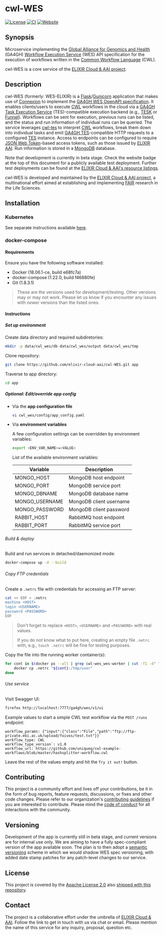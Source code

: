 # cwl-WES

[![License][badge-license]][badge-url-license]
[![CI][badge-ci]][badge-url-ci]
[![Website][badge-health]][badge-url-health]

## Synopsis

Microservice implementing the [Global Alliance for Genomics and
Health][org-ga4gh] (GA4GH) [Workflow Execution Service][res-ga4gh-wes] (WES)
API specification for the execution of workflows written in the [Common
Workflow Language][res-cwl] (CWL).

cwl-WES is a core service of the [ELIXIR Cloud & AAI
project][org-elixir-cloud].

## Description

cwl-WES (formerly: WES-ELIXIR) is a [Flask][res-flask]/[Gunicorn][res-gunicorn]
application that makes use of [Connexion][res-connexion] to implement the
[GA4GH WES OpenAPI specification][res-ga4gh-wes]. It enables clients/users
to execute [CWL][res-cwl] workflows in the cloud via a [GA4GH Task Execution
Service][res-ga4gh-tes] (TES)-compatible execution backend (e.g.,
[TESK][res-tesk] or [Funnel][res-funnel]). Workflows can be sent for execution,
previous runs can be listed, and the status and run information of individual
runs can be queried. The service leverages [cwl-tes][res-cwl-tes] to
interpret [CWL][res-cwl] workflows, break them down into individual tasks and
emit [GA4GH TES][res-ga4gh-tes]-compatible HTTP requests to a configured
[TES][res-ga4gh-tes] instance. Access to endpoints can be configured to require
[JSON Web Token][res-jwt-rfc]-based access tokens, such as those issued by
[ELIXIR AAI][res-elixir-aai]. Run information is stored in a
[MongoDB][res-mongo] database.

Note that development is currently in beta stage. Check the website badge at
the top of this document for a publicly available test deployment. Further
test deployments can be found at the [ELIXIR Cloud & AAI's resource
listings][res-elixir-cloud-resources].

cwl-WES is developed and maintained by the [ELIXIR Cloud & AAI
project][org-elixir-cloud], a multinational effort aimed at establishing and
implementing [FAIR][res-fair] research in the Life Sciences.

## Installation

### Kubernetes

See separate instructions available [here][docs-kubernetes].

### docker-compose

#### Requirements

Ensure you have the following software installed:

* Docker (18.06.1-ce, build e68fc7a)
* docker-compose (1.22.0, build f46880fe)
* Git (1.8.3.1)

> These are the versions used for development/testing. Other versions may or
> may not work. Please let us know if you encounter any issues with _newer_
> versions than the listed ones.

#### Instructions

##### Set up environment

Create data directory and required subdiretories:

```bash
mkdir -p data/cwl_wes/db data/cwl_wes/output data/cwl_wes/tmp
```

Clone repository:

```bash
git clone https://github.com/elixir-cloud-aai/cwl-WES.git app
```

Traverse to app directory:

```bash
cd app
```

##### Optional: Edit/override app config

* Via the **app configuration file**

  ```bash
  vi cwl_wes/config/app_config.yaml
  ```

* Via **environment variables**

  A few configuration settings can be overridden by environment variables:

  ```bash
  export <ENV_VAR_NAME>=<VALUE>
  ```

  List of the available environment variables:

  | Variable       | Description             |
  |----------------|-------------------------|
  | MONGO_HOST     | MongoDB host endpoint   |
  | MONGO_PORT     | MongoDB service port    |
  | MONGO_DBNAME   | MongoDB database name   |
  | MONGO_USERNAME | MongoDB client username |
  | MONGO_PASSWORD | MongoDB client password |
  | RABBIT_HOST    | RabbitMQ host endpoint  |
  | RABBIT_PORT    | RabbitMQ service port   |

###### Build & deploy

Build and run services in detached/daemonized mode:

```bash
docker-compose up -d --build
```

###### Copy FTP credentials

Create a `.netrc` file with credentials for accessing an FTP server:

```bash
cat << EOF > .netrc
machine <HOST>
login <USERNAME>
password <PASSWORD>
EOF
```

> Don't forget to replace `<HOST>`, `<USERNAME>` and `<PASSWORD>` with real
> values.
>
> If you do not know what to put here, creating an empty file `.netrc` with,
> e.g., `touch .netrc` will be fine for testing purposes.

Copy the file into the running worker container(s):

```bash
for cont in $(docker ps --all | grep cwl-wes_wes-worker | cut -f1 -d" "); do
    docker cp .netrc "${cont}:/tmp/user"
done
```

###### Use service

Visit Swagger UI:

```bash
firefox http://localhost:7777/ga4gh/wes/v1/ui
```

Example values to start a simple CWL test workflow via the `POST /runs`
endpoint:

```console
workflow_params: {"input":{"class":"File","path":"ftp://ftp-private.ebi.ac.uk/upload/foivos/test.txt"}}`
workflow_type: CWL
workflow_type_version`: v1.0
workflow_url: https://github.com/uniqueg/cwl-example-workflows/blob/master/hashsplitter-workflow.cwl
```

Leave the rest of the values empty and hit the `Try it out!` button.

## Contributing

This project is a community effort and lives off your contributions, be it in
the form of bug reports, feature requests, discussions, or fixes and other code
changes. Please refer to our organization's [contributing
guidelines][res-elixir-cloud-contributing] if you are interested to contribute.
Please mind the [code of conduct][res-elixir-cloud-coc] for all interactions
with the community.

## Versioning

Development of the app is currently still in beta stage, and current
versions are for internal use only. We are aiming to have a fully
spec-compliant version of the app available soon. The plan is to then adopt a
[semantic versioning][res-semver] scheme in which we would shadow WES spec
versioning, with added date stamp patches for any patch-level changes to our
service.

## License

This project is covered by the [Apache License 2.0][license-apache] also
[shipped with this repository][license].

## Contact

The project is a collaborative effort under the umbrella of [ELIXIR Cloud &
AAI][org-elixir-cloud]. Follow the link to get in touch with us via chat or
email. Please mention the name of this service for any inquiry, proposal,
question etc.

[badge-ci]: <https://travis-ci.com/elixir-cloud-aai/cwl-WES.svg?branch=dev>
[badge-health]: <https://img.shields.io/website?url=https%3A%2F%2Fcsc-wes.rahtiapp.fi%2Fga4gh%2Fwes%2Fv1%2Fui%2F>
[badge-license]: <https://img.shields.io/badge/license-Apache%202.0-orange.svg?style=flat&color=important>
[badge-url-ci]: <https://travis-ci.com/elixir-cloud-aai/cwl-WES>
[badge-url-health]: <https://csc-wes.rahtiapp.fi/ga4gh/wes/v1/ui/>
[badge-url-license]: <http://www.apache.org/licenses/LICENSE-2.0>
[docs-kubernetes]: deployment/README.md
[license]: LICENSE
[license-apache]: <https://www.apache.org/licenses/LICENSE-2.0>
[org-elixir-cloud]: <https://github.com/elixir-cloud-aai/elixir-cloud-aai>
[org-ga4gh]: <https://www.ga4gh.org/>
[res-connexion]: <https://github.com/zalando/connexion>
[res-cwl]: <https://www.commonwl.org/>
[res-cwl-tes]: <https://github.com/ohsu-comp-bio/cwl-tes>
[res-elixir-aai]: <https://www.elixir-europe.org/services/compute/aai>
[res-elixir-cloud-coc]: <https://github.com/elixir-cloud-aai/elixir-cloud-aai/blob/dev/CODE_OF_CONDUCT.md>
[res-elixir-cloud-contributing]: <https://github.com/elixir-cloud-aai/elixir-cloud-aai/blob/dev/CONTRIBUTING.md>
[res-elixir-cloud-resources]: <https://github.com/elixir-cloud-aai/elixir-cloud-aai/blob/dev/resources/resources.md>
[res-fair]: <https://www.go-fair.org/fair-principles/>
[res-flask]: <http://flask.pocoo.org/>
[res-funnel]: <https://ohsu-comp-bio.github.io/funnel/>
[res-ga4gh-tes]: <https://github.com/ga4gh/task-execution-schemas>
[res-ga4gh-wes]: <https://github.com/ga4gh/workflow-execution-service-schemas>
[res-gunicorn]: <https://gunicorn.org/>
[res-jwt-rfc]: <https://tools.ietf.org/html/rfc7519>
[res-mongo]: <https://www.mongodb.com/>
[res-semver]: <https://semver.org/>
[res-tesk]: <https://github.com/EMBL-EBI-TSI/TESK>
